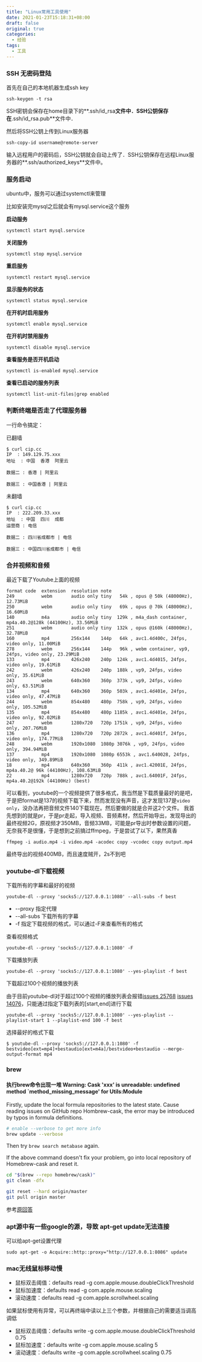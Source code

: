 ```yaml
---
title: "Linux常用工具使用"
date: 2021-01-23T15:18:31+08:00
draft: false
original: true
categories: 
  - 经验
tags: 
  - 工具
---
```



### SSH 无密码登陆

首先在自己的本地机器生成ssh key

```shell
ssh-keygen -t rsa
```

SSH密钥会保存在home目录下的**.ssh/id_rsa**文件中．SSH公钥保存在**.ssh/id_rsa.pub**文件中．

然后将SSH公钥上传到Linux服务器

```shell
ssh-copy-id username@remote-server
```

输入远程用户的密码后，SSH公钥就会自动上传了．SSH公钥保存在远程Linux服务器的**.ssh/authorized_keys**文件中。

<!--more-->

### 服务启动

ubuntu中，服务可以通过systemctl来管理

比如安装完mysql之后就会有mysql.service这个服务

**启动服务**

```
systemctl start mysql.service
```

**关闭服务**

```
systemctl stop mysql.service
```

**重启服务**

```
systemctl restart mysql.service
```

**显示服务的状态**

```
systemctl status mysql.service
```

**在开机时启用服务**

```
systemctl enable mysql.service
```

**在开机时禁用服务**

```
systemctl disable mysql.service
```

**查看服务是否开机启动**

```
systemctl is-enabled mysql.service
```

**查看已启动的服务列表**

```
systemctl list-unit-files|grep enabled
```

### 判断终端是否走了代理服务器

一行命令搞定：

已翻墙

```
$ curl cip.cc
IP	: 149.129.75.xxx
地址	: 中国  香港  阿里云

数据二	: 香港 | 阿里云

数据三	: 中国香港 | 阿里云
```

未翻墙

```
$ curl cip.cc
IP	: 222.209.33.xxx
地址	: 中国  四川  成都
运营商	: 电信

数据二	: 四川省成都市 | 电信

数据三	: 中国四川省成都市 | 电信
```

### 合并视频和音频

最近下载了Youtube上面的视频

```
format code  extension  resolution note
249          webm       audio only tiny   54k , opus @ 50k (48000Hz), 12.73MiB
250          webm       audio only tiny   69k , opus @ 70k (48000Hz), 16.60MiB
140          m4a        audio only tiny  129k , m4a_dash container, mp4a.40.2@128k (44100Hz), 33.56MiB
251          webm       audio only tiny  132k , opus @160k (48000Hz), 32.78MiB
160          mp4        256x144    144p   64k , avc1.4d400c, 24fps, video only, 11.00MiB
278          webm       256x144    144p   96k , webm container, vp9, 24fps, video only, 23.29MiB
133          mp4        426x240    240p  124k , avc1.4d4015, 24fps, video only, 19.61MiB
242          webm       426x240    240p  188k , vp9, 24fps, video only, 35.61MiB
243          webm       640x360    360p  373k , vp9, 24fps, video only, 63.51MiB
134          mp4        640x360    360p  503k , avc1.4d401e, 24fps, video only, 47.47MiB
244          webm       854x480    480p  758k , vp9, 24fps, video only, 105.52MiB
135          mp4        854x480    480p 1185k , avc1.4d401e, 24fps, video only, 92.02MiB
247          webm       1280x720   720p 1751k , vp9, 24fps, video only, 207.76MiB
136          mp4        1280x720   720p 2872k , avc1.4d401f, 24fps, video only, 174.77MiB
248          webm       1920x1080  1080p 3076k , vp9, 24fps, video only, 394.94MiB
137          mp4        1920x1080  1080p 6553k , avc1.640028, 24fps, video only, 349.89MiB
18           mp4        640x360    360p  411k , avc1.42001E, 24fps, mp4a.40.2@ 96k (44100Hz), 108.63MiB
22           mp4        1280x720   720p  788k , avc1.64001F, 24fps, mp4a.40.2@192k (44100Hz) (best)
```
可以看到，youtube的一个视频提供了很多格式，我当然是下载质量最好的是吧，于是把format是137的视频下载下来，然而发现没有声音，这才发现137是`video only`，没办法再把音频文件140下载现在。然后要做的就是合并这2个文件。
我首先想到的就是pr，于是pr走起，导入视频、音频素材，然后开始导出，发现导出的最终视频2G，原视频才350MB，音频33MB，可能是pr导出时参数设置的问题，无奈我不是很懂，于是想到之前搞过ffmpeg，于是尝试了以下，果然真香

```
ffmpeg -i audio.mp4 -i video.mp4 -acodec copy -vcodec copy output.mp4
```

最终导出的视频400MB，而且速度贼开，2s不到吧

### youtube-dl下载视频

下载所有的字幕和最好的视频

```
youtube-dl --proxy 'socks5://127.0.0.1:1080' --all-subs -f best
```

* --proxy 指定代理
* --all-subs 下载所有的字幕
* -f 指定下载视频的格式，可以通过-F来查看所有的格式

查看视频格式

```
youtube-dl --proxy 'socks5://127.0.0.1:1080' -F 
```

下载播放列表

```
youtube-dl --proxy 'socks5://127.0.0.1:1080' --yes-playlist -f best
```

下载超过100个视频的播放列表

由于目前youtube-dl对于超过100个视频的播放列表会报错[issues 25768](https://github.com/ytdl-org/youtube-dl/issues/25768) [issues 14076](https://github.com/ytdl-org/youtube-dl/issues/14076)，只能通过指定下载列表的[start,end]进行下载

```
youtube-dl --proxy 'socks5://127.0.0.1:1080' --yes-playlist --playlist-start 1 --playlist-end 100 -f best
```

选择最好的格式下载

```
$ youtube-dl --proxy 'socks5://127.0.0.1:1080' -f bestvideo[ext=mp4]+bestaudio[ext=m4a]/bestvideo+bestaudio --merge-output-format mp4 
```

### brew

#### 执行brew命令出现一堆 Warning: Cask 'xxx' is unreadable: undefined method `method_missing_message' for Utils:Module

Firstly, update the local formula repositories to the latest state. Cause reading issues on GitHub repo Hombrew-cask, the error may be introduced by typos in formula definitions.

```sh
# enable --verbose to get more info
brew update --verbose
```

Then try `brew search metabase` again.

If the above command doesn't fix your problem, go into local repository of Homebrew-cask and reset it.

```sh
cd "$(brew --repo homebrew/cask)"
git clean -dfx

git reset --hard origin/master
git pull origin master
```

参考[原回答](https://apple.stackexchange.com/questions/371785/warning-cask-xxx-is-unreadable-undefined-method-method-missing-message-for)

### apt源中有一些google的源，导致 apt-get update无法连接

可以给apt-get设置代理

```
sudo apt-get -o Acquire::http::proxy="http://127.0.0.1:8086" update
```

### mac无线鼠标移动慢

- 鼠标双击阈值：defaults read -g com.apple.mouse.doubleClickThreshold
- 鼠标加速度：defaults read -g com.apple.mouse.scaling
- 滚动速度：defaults read -g com.apple.scrollwheel.scaling

如果鼠标使用有异常，可以再终端中读以上三个参数，并根据自己的需要适当调高调低

- 鼠标双击阈值：defaults write -g com.apple.mouse.doubleClickThreshold 0.75
- 鼠标加速度：defaults write -g com.apple.mouse.scaling 5
- 滚动速度：defaults write -g com.apple.scrollwheel.scaling 0.75